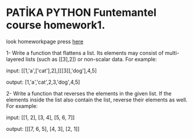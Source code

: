 # PATİKA PYTHON Funtemantel course homework1.

look homeworkpage press [here](https://academy.patika.dev/tr/courses/python-temel/proje)

1- Write a function that flattens a list. Its elements may consist of multi-layered lists (such as [[3],2]) or non-scalar data. For example:

input: [[1,'a',['cat'],2],[[[3]],'dog'],4,5]

output: [1,'a','cat',2,3,'dog',4,5]

2- Write a function that reverses the elements in the given list. If the elements inside the list also contain the list, reverse their elements as well. For example:

input: [[1, 2], [3, 4], [5, 6, 7]]

output: [[[7, 6, 5], [4, 3], [2, 1]]